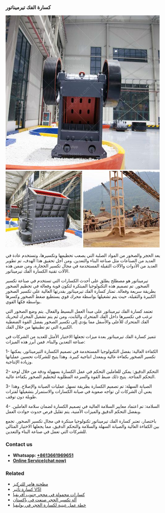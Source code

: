 <h3>كسارة الفك تيرميناتور</h3><img src='1701853070.jpg' alt=''><p>يعد الحجر والصخور من المواد الصلبة التي يصعب تحطيمها وتكسيرها، وتستخدم عادة في العديد من الصناعات مثل صناعة البناء والتعدين. ومن أجل تحقيق هذا الهدف، تم تطوير العديد من الأدوات والآلات الثقيلة المستخدمة في مجال تكسير الحجارة، ومن ضمن هذه الآلات تقنية الكسارة الفك تيرميناتور.</p><p>تيرميناتور هو مصطلح يطلق على أحدث الكسارات التي تستخدم في صناعة تكسير الصخور. تم تصميم هذه التكنولوجيا المبتكرة لتكون قوية وفعالة في تحطيم الصخور بطريقة سريعة وفعالة. تمتاز كسارة الفك تيرميناتور بقدرتها العالية على تكسير الصخور الكبيرة والثقيلة، حيث يتم تشغيلها بواسطة محرك قوي يستطيع ضغط الصخور وكسرها بواسطة فكها القوي.</p><p>تعتمد كسارة الفك تيرميناتور على مبدأ العمل البسيط والفعال. يتم وضع الصخور التي ترغب في تكسيرها داخل الفك المتحرك والثابت، ومن ثم يتم تشغيل المحرك لتحريك الفك المتحرك للأعلى والأسفل مما يؤدي إلى تكسير الصخور بفضل القوة الضغطية الكبيرة التي تم تطبيقها من خلال الفك.</p><p>تتميز كسارة الفك تيرميناتور بعدة ميزات تجعلها الاختيار الأمثل للعديد من الشركات في صناعة التعدين والبناء. فمن أبرز هذه الميزات:</p><p>1- الكفاءة العالية: بفضل التكنولوجيا المستخدمة في تصميم الكسارة التيرميناتور، يمكنها تكسير الصخور بكفاءة عالية وبمعدل انتاجية كبيرة. وهذا يتيح للشركات تحسين عملياتها وزيادة الإنتاجية.</p><p>2- التحكم الدقيق: يمكن للعاملين التحكم في عمل الكسارة بسهولة ودقة من خلال لوحة التحكم المتاحة. يتيح ذلك ضبط القوة والسرعة المطلوبة لتحطيم الصخور بكفاءة عالية.</p><p>3- الصيانة السهلة: تم تصميم الكسارة بطريقة تسهل عمليات الصيانة والإصلاح. وهذا يعني أن الشركات لن تواجه صعوبة في صيانة الكسارات والاستمرار بتشغيلها لفترات طويلة دون توقف.</p><p>4- السلامة: تم اعتماد معايير السلامة العالية في تصميم الكسارة لضمان سلامة العاملين. وبفضل التحكم الدقيق والميزات الأمنية، يتم تقليل فرص حدوث حوادث العمل.</p><p>باختصار، تعتبر كسارة الفك تيرميناتور تكنولوجيا مبتكرة في مجال تكسير الصخور. تجمع بين الكفاءة العالية والصيانة السهلة والسلامة والتحكم الدقيق، مما يجعلها الاختيار المثالي للشركات التي تعمل في صناعة البناء والتعدين.</p><h3>Contact us</h3><ul><li><strong>Whatsapp:&nbsp;<a href="https://wa.me/8613661969651">+8613661969651</a></strong></li><li><a href="https://swt.shibang-china.com/?git&amp;zhl&amp;كسارة الفك تيرميناتور"><strong>Online Service(chat now)</strong></a></li></ul><h3>Related</h3><ul><li><a href='مطحنة هامر للتركيز.md'>مطحنة هامر للتركيز</a></li><li><a href='كسارة تأثير VSI.md'>كسارة تأثير VSI</a></li><li><a href='كسارات محمولة في محجر جنوب أفريقيا.md'>كسارات محمولة في محجر جنوب أفريقيا</a></li><li><a href='آلة تكسير الحجر صنعت في باكستان.md'>آلة تكسير الحجر صنعت في باكستان</a></li><li><a href='خطة عمل عينية لكسارة الحجر في بوليفيا.md'>خطة عمل عينية لكسارة الحجر في بوليفيا</a></li></ul>